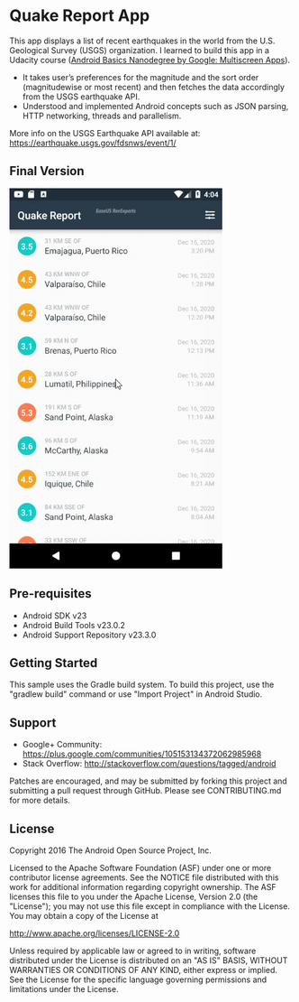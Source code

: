 Quake Report App
===================================

This app displays a list of recent earthquakes in the world from the U.S. Geological Survey (USGS) organization. I learned to build this app in a Udacity course ([Android Basics Nanodegree by Google: Multiscreen Apps](https://www.udacity.com/course/android-basics-networking--ud843)).

- It takes user’s preferences for the magnitude and the sort order (magnitudewise or most recent) and then fetches the data accordingly from the USGS earthquake API.
- Understood and implemented Android concepts such as JSON parsing, HTTP networking, threads and parallelism.

More info on the USGS Earthquake API available at:
https://earthquake.usgs.gov/fdsnws/event/1/

Final Version
--------------
![Final Version](https://github.com/Ayushman-500/Ayushman-500/blob/master/Quake-Report-App.gif)

Pre-requisites
--------------

- Android SDK v23
- Android Build Tools v23.0.2
- Android Support Repository v23.3.0

Getting Started
---------------

This sample uses the Gradle build system. To build this project, use the
"gradlew build" command or use "Import Project" in Android Studio.

Support
-------

- Google+ Community: https://plus.google.com/communities/105153134372062985968
- Stack Overflow: http://stackoverflow.com/questions/tagged/android

Patches are encouraged, and may be submitted by forking this project and
submitting a pull request through GitHub. Please see CONTRIBUTING.md for more details.

License
-------

Copyright 2016 The Android Open Source Project, Inc.

Licensed to the Apache Software Foundation (ASF) under one or more contributor
license agreements.  See the NOTICE file distributed with this work for
additional information regarding copyright ownership.  The ASF licenses this
file to you under the Apache License, Version 2.0 (the "License"); you may not
use this file except in compliance with the License.  You may obtain a copy of
the License at

http://www.apache.org/licenses/LICENSE-2.0

Unless required by applicable law or agreed to in writing, software
distributed under the License is distributed on an "AS IS" BASIS, WITHOUT
WARRANTIES OR CONDITIONS OF ANY KIND, either express or implied.  See the
License for the specific language governing permissions and limitations under
the License.
